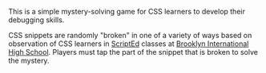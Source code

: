 This is a simple mystery-solving game for CSS learners to develop
their debugging skills.

CSS snippets are randomly "broken" in one of a variety of ways based on
observation of CSS learners in [ScriptEd][] classes
at [Brooklyn International High School][bihs]. Players must tap the part
of the snippet that is broken to solve the mystery.

[ScriptEd]: http://scripted.org/
[bihs]: http://www.mybihs.org/
